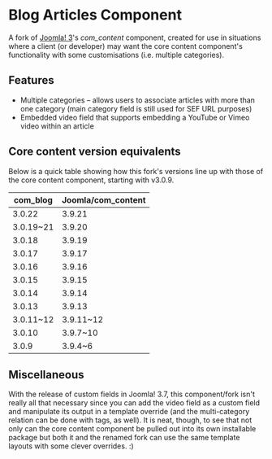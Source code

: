 # Blog Articles Component
A fork of [Joomla! 3](https://github.com/joomla/joomla-cms/)'s *com_content* component, created for use in situations where a client (or developer) may want the core content component's functionality with some customisations (i.e. multiple categories).

## Features
* Multiple categories – allows users to associate articles with more than one category (main category field is still used for SEF URL purposes)
* Embedded video field that supports embedding a YouTube or Vimeo video within an article

## Core content version equivalents
Below is a quick table showing how this fork's versions line up with those of the core content component, starting with v3.0.9.

| com_blog    | Joomla/com_content  |
| ----------- | ------------------  |
| 3.0.22      | 3.9.21              |
| 3.0.19~21   | 3.9.20              |
| 3.0.18      | 3.9.19              |
| 3.0.17      | 3.9.17              |
| 3.0.16      | 3.9.16              |
| 3.0.15      | 3.9.15              |
| 3.0.14      | 3.9.14              |
| 3.0.13      | 3.9.13              |
| 3.0.11~12   | 3.9.11~12           |
| 3.0.10      | 3.9.7~10            |
| 3.0.9       | 3.9.4~6             |

## Miscellaneous
With the release of custom fields in Joomla! 3.7, this component/fork isn't really all that necessary since you can add the video field as a custom field and manipulate its output in a template override (and the multi-category relation can be done with tags, as well). It is neat, though, to see that not only can the core content component be pulled out into its own installable package but both it and the renamed fork can use the same template layouts with some clever overrides. :)
